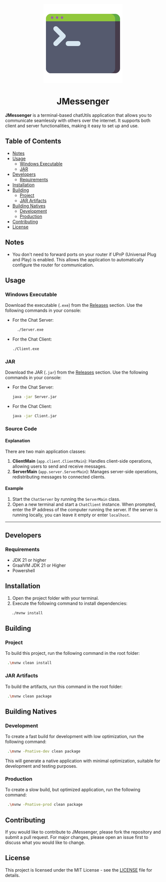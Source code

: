 <!--suppress HtmlDeprecatedAttribute -->
<p align="center"><img src="src/main/resources/images/command.png" alt="command"></p>
<h1 align="center">JMessenger</h1>

**JMessenger** is a terminal-based chatUtils application that allows you to communicate seamlessly
with others over
the internet. It supports both client and server functionalities, making it easy to set up and use.

## Table of Contents

- [Notes](#notes)
- [Usage](#usage)
    - [Windows Executable](#windows-executable)
    - [JAR](#jar)
- [Developers](#developers)
    - [Requirements](#requirements)
- [Installation](#installation)
- [Building](#building)
    - [Project](#project)
    - [JAR Artifacts](#jar-artifacts)
- [Building Natives](#building-natives)
    - [Development](#development)
    - [Production](#production)
- [Contributing](#contributing)
- [License](#license)

## Notes

- You don't need to forward ports on your router if UPnP (Universal Plug and Play) is enabled. This
  allows the
  application to automatically configure the router for communication.

## Usage

### Windows Executable

Download the executable (`.exe`) from
the [Releases](https://github.com/FelipeKobra/JavaTerminalChat/releases) section.
Use the following commands in your console:

- For the Chat Server:
  ```bash
    ./Server.exe
  ```
- For the Chat Client:
    ```bash
    ./Client.exe
    ```

### JAR

Download the JAR (`.jar`) from
the [Releases](https://github.com/FelipeKobra/JavaTerminalChat/releases) section. Use the
following commands in your console:

- For the Chat Server:
    ```bash
    java -jar Server.jar
    ```
- For the Chat Client:
    ```bash
  java -jar Client.jar
    ```

### Source Code

#### Explanation

There are two main application classes:

1. **ClientMain** (`app.client.ClientMain`): Handles client-side operations, allowing users to send
   and receive
   messages.
2. **ServerMain** (`app.server.ServerMain`): Manages server-side operations, redistributing messages
   to connected
   clients.

#### Example

1. Start the `ChatServer` by running the `ServerMain` class.
2. Open a new terminal and start a `ChatClient` instance. When prompted, enter the IP address of the
   computer running
   the server. If the server is running locally, you can leave it empty or enter `localhost`.

---

## Developers

### Requirements

- JDK 21 or higher
- GraalVM JDK 21 or Higher
- Powershell

## Installation

1. Open the project folder with your terminal.
2. Execute the following command to install dependencies:

```bash
   ./mvnw install
```

## Building

### Project

To build this project, run the following command in the root folder:

   ```bash
    .\mvnw clean install
   ```

### JAR Artifacts

To build the artifacts, run this command in the root folder:

   ```bash
    .\mvnw clean package
   ```

## Building Natives

### Development

To create a fast build for development with low optimization, run the following command:

   ```bash
    .\mvnw -Pnative-dev clean package
   ```

This will generate a native application with minimal optimization, suitable for development and
testing purposes.

### Production

To create a slow build, but optimized application, run the following command:

   ```bash
    .\mvnw -Pnative-prod clean package
   ```

## Contributing

If you would like to contribute to JMessenger, please fork the repository and submit a pull request.
For major changes,
please open an issue first to discuss what you would like to change.

## License

This project is licensed under the MIT License - see the [LICENSE](LICENSE) file for details.
